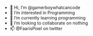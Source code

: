 - 👋 Hi, I’m @gamerboywhatcancode
- 👀 I’m interested in Programming 
- 🌱 I’m currently learning programming
- 💞️ I’m looking to collaborate on nothing
- 📫 @FaarisPixel on twitter

<!---
gamerboywhatcancode/gamerboywhatcancode is a ✨ special ✨ repository because its `README.md` (this file) appears on your GitHub profile.
You can click the Preview link to take a look at your changes.
--->
